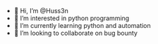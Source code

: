 - 👋 Hi, I’m @Huss3n
- 👀 I’m interested in python programming
- 🌱 I’m currently learning python and automation
- 💞️ I’m looking to collaborate on bug bounty

<!---
Huss3n/Huss3n is a ✨ special ✨ repository because its `README.md` (this file) appears on your GitHub profile.
You can click the Preview link to take a look at your changes.
--->
